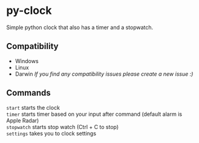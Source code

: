 # py-clock
Simple python clock that also has a timer and a stopwatch.
## Compatibility
- Windows
- Linux
- Darwin
*If you find any compatibility issues please create a new issue :)*
## Commands
`start` starts the clock  
`timer` starts timer based on your input after command (default alarm is Apple Radar)  
`stopwatch` starts stop watch (Ctrl + C to stop)  
`settings` takes you to clock settings